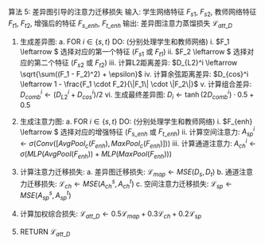 算法 5: 差异图引导的注意力迁移损失
输入: 学生网络特征 $F_{s1}$, $F_{s2}$, 教师网络特征 $F_{t1}$, $F_{t2}$, 增强后的特征 $F_{s\_enh}$, $F_{t\_enh}$
输出: 差异图注意力蒸馏损失 $\mathcal{L}_{att\_D}$

1.  生成差异图:
    a.  FOR $i \in \{s, t\}$ DO: (分别处理学生和教师网络)
        i.   $F_1 \leftarrow $ 选择对应的第一个特征 ($F_{s1}$ 或 $F_{t1}$)
        ii.  $F_2 \leftarrow $ 选择对应的第二个特征 ($F_{s2}$ 或 $F_{t2}$)
        iii. 计算L2距离差异: $D_{L2}^i \leftarrow \sqrt{\sum((F_1 - F_2)^2) + \epsilon}$
        iv.  计算余弦距离差异: $D_{cos}^i \leftarrow 1 - \frac{F_1 \cdot F_2}{\|F_1\| \cdot \|F_2\|}$
        v.   计算组合差异: $D_{comb}^i \leftarrow (D_{L2}^i + D_{cos}^i) / 2$
        vi.  生成最终差异图: $D_i \leftarrow \tanh(2D_{comb}^i) \cdot 0.5 + 0.5$

2.  生成注意力图:
    a.  FOR $i \in \{s, t\}$ DO: (分别处理学生和教师网络)
        i.   $F_{enh} \leftarrow $ 选择对应的增强特征 ($F_{s\_enh}$ 或 $F_{t\_enh}$)
        ii.  计算空间注意力: $A_{sp}^i \leftarrow \sigma(Conv([AvgPool_c(F_{enh}), MaxPool_c(F_{enh})]))$
        iii. 计算通道注意力: $A_{ch}^i \leftarrow \sigma(MLP(AvgPool(F_{enh})) + MLP(MaxPool(F_{enh})))$

3.  计算注意力迁移损失:
    a.  差异图迁移损失: $\mathcal{L}_{map} \leftarrow MSE(D_s, D_t)$
    b.  通道注意力迁移损失: $\mathcal{L}_{ch} \leftarrow MSE(A_{ch}^s, A_{ch}^t)$
    c.  空间注意力迁移损失: $\mathcal{L}_{sp} \leftarrow MSE(A_{sp}^s, A_{sp}^t)$

4.  计算加权综合损失: $\mathcal{L}_{att\_D} \leftarrow 0.5\mathcal{L}_{map} + 0.3\mathcal{L}_{ch} + 0.2\mathcal{L}_{sp}$
    
5.  RETURN $\mathcal{L}_{att\_D}$ 